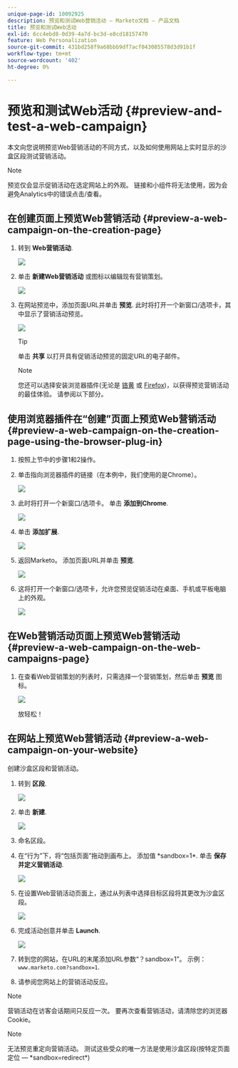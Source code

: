 ```yaml
---
unique-page-id: 10092925
description: 预览和测试Web营销活动 — Marketo文档 — 产品文档
title: 预览和测试Web活动
exl-id: 6cc4ebd8-0d39-4a7d-bc3d-e8cd18157470
feature: Web Personalization
source-git-commit: 431bd258f9a68bbb9df7acf043085578d3d91b1f
workflow-type: tm+mt
source-wordcount: '402'
ht-degree: 0%

---
```


# 预览和测试Web活动 {#preview-and-test-a-web-campaign}

本文向您说明预览Web营销活动的不同方式，以及如何使用网站上实时显示的沙盒区段测试营销活动。

>[!NOTE]
>
>预览仅会显示促销活动在选定网站上的外观。 链接和小组件将无法使用，因为会避免Analytics中的错误点击/查看。

## 在创建页面上预览Web营销活动 {#preview-a-web-campaign-on-the-creation-page}

1. 转到 **Web营销活动**.

   ![](assets/image2016-8-18-15-3a59-3a35.png)

1. 单击 **新建Web营销活动** 或图标以编辑现有营销策划。

   ![](assets/create-new-or-edit-web-campaign.png)

1. 在网站预览中，添加页面URL并单击 **预览**. 此时将打开一个新窗口/选项卡，其中显示了营销活动预览。

   ![](assets/three-1.png)

   >[!TIP]
   >
   >单击 **共享** 以打开具有促销活动预览的固定URL的电子邮件。

   >[!NOTE]
   >
   >您还可以选择安装浏览器插件(无论是 [铬黄](https://chrome.google.com/webstore/detail/marketo-web-personalizati/ldiddonjplchallbngbccbfdfeldohkj) 或 [Firefox](https://rtp-static.marketo.com/rtp/libs/mwp-0.0.0.8.xpi))，以获得预览营销活动的最佳体验。 请参阅以下部分。

## 使用浏览器插件在“创建”页面上预览Web营销活动 {#preview-a-web-campaign-on-the-creation-page-using-the-browser-plug-in}

1. 按照上节中的步骤1和2操作。

1. 单击指向浏览器插件的链接（在本例中，我们使用的是Chrome）。

   ![](assets/4-1.png)

1. 此时将打开一个新窗口/选项卡。 单击 **添加到Chrome**.

   ![](assets/five.png)

1. 单击 **添加扩展**.

   ![](assets/six.png)

1. 返回Marketo。 添加页面URL并单击 **预览**.

   ![](assets/seven.png)

1. 这将打开一个新窗口/选项卡，允许您预览促销活动在桌面、手机或平板电脑上的外观。

   ![](assets/campaign-preview.png)

## 在Web营销活动页面上预览Web营销活动 {#preview-a-web-campaign-on-the-web-campaigns-page}

1. 在查看Web营销策划的列表时，只需选择一个营销策划，然后单击 **预览** 图标。

   ![](assets/web-campaigns-1-preview-hand.png)

   放轻松！

## 在网站上预览Web营销活动 {#preview-a-web-campaign-on-your-website}

创建沙盒区段和营销活动。

1. 转到 **区段**.

   ![](assets/new-dropdown-segments-hand.jpg)

1. 单击 **新建**.

   ![](assets/image2015-9-10-10-3a42-3a39.png)

1. 命名区段。

1. 在“行为”下，将“包括页面”拖动到画布上。 添加值 &#42;sandbox=1&#42;. 单击 **保存并定义营销活动**.

   ![](assets/segment.png)

1. 在设置Web营销活动页面上，通过从列表中选择目标区段将其更改为沙盒区段。

   ![](assets/set-web-campaign-target-segment.jpg)

1. 完成活动创意并单击 **Launch**.

   ![](assets/click-launch.jpg)

1. 转到您的网站，在URL的末尾添加URL参数“？sandbox=1”。 示例： `www.marketo.com?sandbox=1`.

1. 请参阅您网站上的营销活动反应。

>[!NOTE]
>
>营销活动在访客会话期间只反应一次。 要再次查看营销活动，请清除您的浏览器Cookie。

>[!NOTE]
>
>无法预览重定向营销活动。 测试这些受众的唯一方法是使用沙盒区段(按特定页面定位 —  &#42;sandbox=redirect&#42;)
